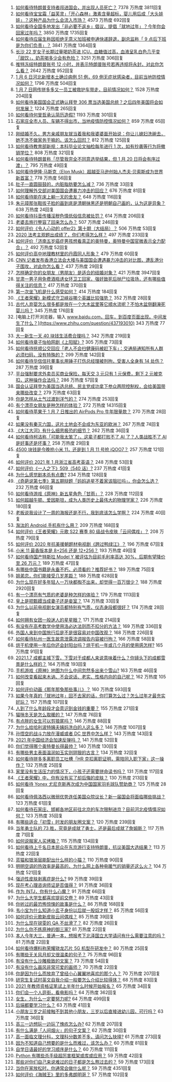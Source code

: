 1. [如何看待特朗普支持者闯进国会，并出现人员死亡？](https://www.zhihu.com/question/438235275) 7378 万热度 3811回复
1. [如何看待宝宝霜「益芙灵」「开心森林」激素含量超标，婴儿用后成「大头娃娃」？这种产品为什么会流入市场？](https://www.zhihu.com/question/438275588) 4573 万热度 692回复
1. [如何看待全国多地发出「非必要不返乡」倡议，提倡「就地过年」？今年你会回家过年吗？](https://www.zhihu.com/question/437957211) 3850 万热度 1735回复
1. [如何看待应届生称因拒绝无意义加班被申通快递辞退，副总监称「 9 点后下班是为你们负责」？](https://www.zhihu.com/question/438245792) 3841 万热度 1364回复
1. [长沙 22 岁女子长期过量喝奶茶进 ICU，血糖值过高，血液呈乳白色几乎变「甜饮」，奶茶喝多少会有危险？](https://www.zhihu.com/question/438403941) 3251 万热度 306回复
1. [推特冻结特朗普账号 12 小时，并表示特朗普账号若再违规将永封，对此你怎么看？](https://www.zhihu.com/question/438241069) 2642 万热度 952回复
1. [1 月 6 日河北新增本土确诊病例 51 例，69 例无症状感染者，目前当地防控情况如何？](https://www.zhihu.com/question/438237127) 1796 万热度 504回复
1. [1 月 7 日网传拼多多又一员工被救护车带走，目前情况如何？](https://www.zhihu.com/question/438304813) 1528 万热度 204回复
1. [如何看待美国国会正式确认拜登 306 票当选美国总统？之后四年美国将会如何发展？](https://www.zhihu.com/question/438308570) 1224 万热度 265回复
1. [如何看待何旻哲承认简历造假?](https://www.zhihu.com/question/438195956) 1193 万热度 301回复
1. [石家庄全市人员、车辆不得出市，当地疫情防控情况如何？](https://www.zhihu.com/question/438325810) 859 万热度 65回复
1. [刚结婚不久，男方亲戚朋友就当着我和我婆婆面开始说：你让儿媳妇洗碗去，她不洗不做家务干嘛的。该怎么回怼？](https://www.zhihu.com/question/345592311) 812 万热度 125回复
1. [如何看待教育部新规：本科毕业论文抽检每年进行 1 次，如有抄袭等行为将撤销学位？](https://www.zhihu.com/question/438272717) 808 万热度 321回复
1. [如何看待特朗普称「尽管我完全不同意选举结果，但 1 月 20 日将会有序过渡」？](https://www.zhihu.com/question/438312489) 795 万热度 49回复
1. [如何看待伊隆·马斯克（Elon Musk）超越亚马逊创始人杰夫·贝索斯成为世界新首富？](https://www.zhihu.com/question/438375132) 778 万热度 56回复
1. [肚子一直圆鼓鼓的，内脏脂肪要怎么减？](https://www.zhihu.com/question/45723322) 736 万热度 33回复
1. [如何理解外交部对美国国会遭暴力冲击的回应？](https://www.zhihu.com/question/438302206) 676 万热度 81回复
1. [如何看待能在床上躺一天的舍友？](https://www.zhihu.com/question/318657086) 648 万热度 116回复
1. [朱元璋那张鞋拔子脸的画到底是清朝抹黑还是明朝自己画的，认为这是异象？](https://www.zhihu.com/question/436172958) 638 万热度 24回复
1. [如何看待抖音传播淫秽色情低俗信息被处罚？](https://www.zhihu.com/question/438401125) 614 万热度 206回复
1. [老婆去旅行整容了回来怎么办？](https://www.zhihu.com/question/435659290) 507 万热度 246回复
1. [如何评价《令人心动的 offer2》第十期（大结局）？](https://www.zhihu.com/question/438353764) 506 万热度 53回复
1. [2020 法考主观题出成绩了，你们考得怎么样？](https://www.zhihu.com/question/438390733) 497 万热度 233回复
1. [如何评价「济南五岁癌症男孩想看真正的奥特曼，奥特曼中国官微表示全力配合」？](https://www.zhihu.com/question/438060704) 492 万热度 52回复
1. [如何评价高中地理教材里的丹霞同人形象？](https://www.zhihu.com/question/434559342) 479 万热度 60回复
1. [CNN 记者发布香港立法会大楼与美国国会遭遇暴力冲击的对比图，遭乱港分子围攻，对此你怎么看？](https://www.zhihu.com/question/438323998) 437 万热度 29回复
1. [怎样确定你的女朋友（男朋友）是适合的结婚对象？](https://www.zhihu.com/question/21778422) 421 万热度 3947回复
1. [甘肃一男子用免费酒瓶诱女环卫工回家，强奸致死后抛尸垃圾场，还有哪些值得关注的信息？](https://www.zhihu.com/question/438249164) 417 万热度 370回复
1. [第一次坐飞机是什么感受如何？](https://www.zhihu.com/question/349379293) 414 万热度 184回复
1. [《王者荣耀》新模式守卫峡谷哪个英雄比较强势？](https://www.zhihu.com/question/438159210) 352 万热度 28回复
1. [古代人弃婴怎么很多都是放在一个大木盆里等它顺水流呢？不怕木盆侧翻淹死婴儿吗？](https://www.zhihu.com/question/437680542) 345 万热度 176回复
1. [电脑上打开浏览器，输入 www.baidu.com，回车，到百度页面出现。中间发生了什么？](https://www.zhihu.com/question/437193010) 343 万热度 77回复
1. [大一新生一天 40 块钱生活费合理吗？](https://www.zhihu.com/question/434597872) 342 万热度 219回复
1. [如何看待章子怡拍网剧《上阳赋》?](https://www.zhihu.com/question/438267951) 305 万热度 73回复
1. [如何看待抚顺公交回应「老人不会扫健康码被赶下车」：交通局通知所有人群必须扫码，没有特殊的？](https://www.zhihu.com/question/438301199) 299 万热度 142回复
1. [如何看待华信信托董事长用锤子打伤总经理被刑拘，受害人全身有 14 处伤？](https://www.zhihu.com/question/438348946) 287 万热度 39回复
1. [平台强制要求外卖员买商业保险，每天交 3 元只有 1 元保费，剩下 2 元被克扣，这种操作合法吗？](https://www.zhihu.com/question/438288249) 286 万热度 57回复
1. [国会认证拜登为美国当选总统、民主党成功拿下参众两院控制权，会给美国带来哪些改变？](https://www.zhihu.com/question/438303178) 279 万热度 63回复
1. [你是怎样从土气过渡到洋气的？](https://www.zhihu.com/question/267705489) 274 万热度 253回复
1. [有个漂亮女朋友是种怎样的体验？](https://www.zhihu.com/question/28997505) 272 万热度 14315回复
1. [如何看待苹果于 1 月 7 日推出的 AirPods Pro 牛年限量款？](https://www.zhihu.com/question/438241388) 270 万热度 28回复
1. [如果没有秦灭六国，这片土地会不会成为东亚的欧洲？](https://www.zhihu.com/question/437059587) 267 万热度 74回复
1. [《大江大河》有什么细思极恐的细节？](https://www.zhihu.com/question/306141512) 262 万热度 36回复
1. [如何看待柯洁称「可能我太笨了」，这辈子都打败不了 AI 了？人类战胜不了 AI 是好事还是坏事？](https://www.zhihu.com/question/438409639) 258 万热度 29回复
1. [4500 块钱是今晚抢小米 11，还是到 1 月 11 号抢 iQOO7？](https://www.zhihu.com/question/437330071) 257 万热度 121回复
1. [如何评价 2021 年 1 月浙江省高考英语？](https://www.zhihu.com/question/438354241) 248 万热度 53回复
1. [如何评价《一人之下》509（540 话）?](https://www.zhihu.com/question/438227762) 237 万热度 41回复
1. [为什么感觉剧本杀有点蠢?](https://www.zhihu.com/question/437801505) 234 万热度 128回复
1. [《奇葩说第七季》第五期辩题「妈妈追星不着家该阻拦吗」，你会怎么选？](https://www.zhihu.com/question/438338849) 232 万热度 66回复
1. [如何看待游戏《原神》新五星角色「甘雨」？](https://www.zhihu.com/question/438111372) 228 万热度 112回复
1. [如何超越牛顿、爱因斯坦，成为人类历史上最伟大的物理学家？](https://www.zhihu.com/question/438277698) 226 万热度 180回复
1. [老板说我设计了一周的海报还是不行，我到底该怎么学啊？](https://www.zhihu.com/question/437998241) 224 万热度 40回复
1. [淘汰的 Android 手机有什么用？](https://www.zhihu.com/question/26022224) 209 万热度 168回复
1. [如何评价《王者荣耀》元歌 S22 赛季 80 级战令皮肤「云间偶戏」？](https://www.zhihu.com/question/438205184) 208 万热度 79回复
1. [如何评价 2020 年抗美援朝题材电视剧《跨过鸭绿江》？](https://www.zhihu.com/question/436744258) 196 万热度 67回复
1. [小米 11 最香版本是 8+256 还是 12+256？](https://www.zhihu.com/question/436922063) 193 万热度 49回复
1. [如何看待国产特斯拉 Model Y 被评估为目前毛利率高达 30%，后期有望降价至 26 万元？](https://www.zhihu.com/question/438261102) 189 万热度 47回复
1. [有哪些中国书籍是永垂不朽，必须看的？推荐好书？](https://www.zhihu.com/question/431135878) 189 万热度 75回复
1. [姐弟恋，你们能接受几岁差距？](https://www.zhihu.com/question/389750479) 188 万热度 628回复
1. [为什么现在好多年轻人一万块都掏不出来，却觉得一百万很少？](https://www.zhihu.com/question/433621605) 188 万热度 2920回复
1. [有一个漂亮有气质的老婆是种怎样的体验？](https://www.zhihu.com/question/317168724) 179 万热度 1113回复
1. [皇上是把甄嬛当成妻子还是妾室？](https://www.zhihu.com/question/437770286) 174 万热度 33回复
1. [为什么以前电视剧女演员都特别有气质，仪态身段都很好？](https://www.zhihu.com/question/437465097) 174 万热度 28回复
1. [如何拥有女团一般迷人的星星眼？](https://www.zhihu.com/question/431143857) 171 万热度 214回复
1. [有没有在高考数学中使用洛必达法则而不扣分的方法？](https://www.zhihu.com/question/296821910) 169 万热度 336回复
1. [外国人来到中国旅行后是不是很容易对中国改观？](https://www.zhihu.com/question/437856634) 168 万热度 226回复
1. [如何看待杭州一医生故意泄露流调报告内容被行拘？](https://www.zhihu.com/question/438260873) 166 万热度 58回复
1. [烘干机使用一年后你还会封阳台吗？烘干机一年或几个月的使用感怎样?](https://www.zhihu.com/question/426305815) 165 万热度 91回复
1. [2021.1.7 成都主城下雪，下雪对于成都人来说意味着什么？你镜头下的成都雪景是什么样的？](https://www.zhihu.com/question/438244536) 164 万热度 193回复
1. [手机游戏《原神》地图为什么中间忽然多出来个雪山?](https://www.zhihu.com/question/436493509) 163 万热度 46回复
1. [如何改变看起来木讷、不会说话、老实、性格内向的自己呢？](https://www.zhihu.com/question/266384603) 162 万热度 105回复
1. [如何评价动画《那年那兔那些事儿》？](https://www.zhihu.com/question/28543439) 160 万热度 593回复
1. [如果今年真的「就地过年」回不去家的话，你打算怎么过？怎么过年才最充实好玩？](https://www.zhihu.com/question/438413078) 157 万热度 107回复
1. [人到了什么年龄段才会意识到金钱的重要？](https://www.zhihu.com/question/437869213) 155 万热度 271回复
1. [猫咪冬天是怎么取暖的？](https://www.zhihu.com/question/437475353) 147 万热度 76回复
1. [有点胖的女生可以剪狼尾吗？](https://www.zhihu.com/question/421916092) 146 万热度 88回复
1. [为什么给哈利波特姨夫姨妈洗白的人这么多？](https://www.zhihu.com/question/390424837) 146 万热度 1007回复
1. [孙悟空的战斗力放在漫威或者 DC 世界中怎么样？](https://www.zhihu.com/question/277161457) 143 万热度 143回复
1. [2021 年中国经济会加速反弹吗 ？](https://www.zhihu.com/question/437386256) 141 万热度 52回复
1. [你们觉得哪个奥特曼长得最帅？](https://www.zhihu.com/question/426904607) 140 万热度 130回复
1. [有哪些男主表面温润如玉实则阴狠的古言？](https://www.zhihu.com/question/311422229) 134 万热度 32回复
1. [如何看待拼多多离职员工吐槽「HR 克扣离职证明，需陪同入职下家」这一操作？](https://www.zhihu.com/question/438377387) 132 万热度 25回复
1. [家里没有生活压力的情况下，小孩子还需要拼命读书吗？](https://www.zhihu.com/question/437456574) 131 万热度 117回复
1. [《王者荣耀》中，你有没有买了却后悔的皮肤？](https://www.zhihu.com/question/350246144) 130 万热度 213回复
1. [如何看待 Yonex 尤尼克斯再次成为中国国家羽毛球队赞助商？](https://www.zhihu.com/question/438110598) 125 万热度 28回复
1. [如何看待佩洛西以微弱优势连任美国众院议长？新一届国会将面临哪些挑战？](https://www.zhihu.com/question/437842961) 123 万热度 61回复
1. [如何看待石家庄、邯郸各地区前往北京的车次限制进京？目前河北疫情情况如何？](https://www.zhihu.com/question/438139539) 123 万热度 35回复
1. [有哪些适合「初雪」时发的朋友圈文案？](https://www.zhihu.com/question/431277287) 120 万热度 239回复
1. [当年勇士队的 73 胜，究竟是成就了勇士，还是最后成就了詹姆斯？](https://www.zhihu.com/question/437796172) 117 万热度 71回复
1. [如何说服家人买烤箱？](https://www.zhihu.com/question/29666862) 115 万热度 134回复
1. [如何看待上千名日本民众在东京游行支持特朗普，抗议美国大选结果？](https://www.zhihu.com/question/438444048) 113 万热度 22回复
1. [蓝猫和银渐层能配出什么样的小猫？](https://www.zhihu.com/question/300875848) 110 万热度 90回复
1. [明明空调的热效率是最高的，为什么网上各种电暖气的销量还这么火？](https://www.zhihu.com/question/437393382) 104 万热度 521回复
1. [强迫性皮肤剥离症是什么?](https://www.zhihu.com/question/265593913) 99 万热度 39回复
1. [现在考心理咨询师证是否值得？](https://www.zhihu.com/question/344119459) 91 万热度 36回复
1. [作为 INTJ，你有什么心魔？](https://www.zhihu.com/question/437768284) 91 万热度 66回复
1. [为什么大学生都喜欢提前交卷？](https://www.zhihu.com/question/332690857) 89 万热度 43回复
1. [你听过的最恐怖惊悚的故事是什么？](https://www.zhihu.com/question/431630171) 86 万热度 168回复
1. [韦小宝为什么知道小玄子身份以后就一股奴才样？](https://www.zhihu.com/question/437707587) 85 万热度 56回复
1. [如何评价元歌新皮肤云间偶戏？](https://www.zhihu.com/question/438204028) 85 万热度 39回复
1. [为什么现在锐雯的 QA 不丝滑了？](https://www.zhihu.com/question/432837529) 82 万热度 26回复
1. [为什么你不练原神的御三家?](https://www.zhihu.com/question/438320343) 81 万热度 22回复
1. [本人今年大三，普通一本，想报考下北泽国立大学请问有什么需要注意的吗？](https://www.zhihu.com/question/437161787) 81 万热度 22回复
1. [如何看待爆料称荣耀骁龙芯片 5G  机型在研发中？](https://www.zhihu.com/question/438100218) 80 万热度 25回复
1. [有哪些无关风月却又很温柔的句子？](https://www.zhihu.com/question/388162071) 75 万热度 96回复
1. [有没有什么沙雕极致的文案？](https://www.zhihu.com/question/436044445) 73 万热度 54回复
1. [有没有什么画风非常可爱的画师？](https://www.zhihu.com/question/279867023) 70 万热度 22回复
1. [你是因为什么而放弃了曾经小心翼翼地喜欢的那个人？](https://www.zhihu.com/question/437520959) 70 万热度 207回复
1. [研究生复试时英文自我介绍一般要怎么介绍比较得体？](https://www.zhihu.com/question/20106734) 68 万热度 83回复
1. [2021 年教师资格证笔试上半年什么时候开始报名？](https://www.zhihu.com/question/435186002) 65 万热度 34回复
1. [你们会一个人逛街，看电影吗？](https://www.zhihu.com/question/436589324) 64 万热度 362回复
1. [女生，为什么一定要努力呢?](https://www.zhihu.com/question/432746970) 64 万热度 499回复
1. [后端都要学习什么？](https://www.zhihu.com/question/24952874) 63 万热度 41回复
1. [小朋友三岁之前接触不到其他小朋友，三岁以后直接进幼儿园，可行吗？](https://www.zhihu.com/question/430870417) 63 万热度 36回复
1. [高三一边想玩一边玩了愧疚怎么办?](https://www.zhihu.com/question/437041840) 62 万热度 207回复
1. [有什么满是「人间烟火」的句子文案？](https://www.zhihu.com/question/437252165) 62 万热度 30回复
1. [高一面临文理分科，文理科分数差不多，请问怎么抉择?](https://www.zhihu.com/question/435326030) 61 万热度 273回复
1. [因为不知道自己想要的是什么而难过，该怎么办？](https://www.zhihu.com/question/280452851) 60 万热度 81回复
1. [自学日语最好的学习顺序是什么？](https://www.zhihu.com/question/344770873) 60 万热度 111回复
1. [Python 有哪些杀手级超厉害框架或库或应用？](https://www.zhihu.com/question/26965674) 59 万热度 42回复
1. [那些对你们自己来说难过的日子都是怎么熬过去的？](https://www.zhihu.com/question/437736619) 59 万热度 173回复
1. [当你在家放松时，你通常会做什么呢？](https://www.zhihu.com/question/423469642) 59 万热度 4351回复
1. [如何评价《海贼王》里的多弗朗明哥？](https://www.zhihu.com/question/28746132) 57 万热度 102回复